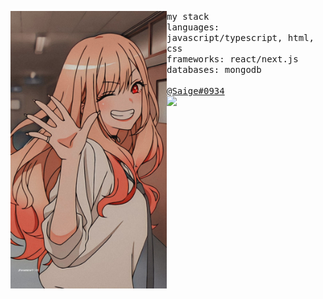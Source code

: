 <p float="left">
  <img src="side.jpg" width="250" align="left">
  <p float="left">
    <samp>
      my stack
      <br>
      languages: javascript/typescript, html, css
      <br>
      frameworks: react/next.js
      <br>
      databases: mongodb
      <br>
      <br>
      <a href="https://discord.com/users/974025524546531380">@Saige#0934</a>
      <br>
    </samp>
 <img width="100px" src="https://hits-app.vercel.app/hits?url=https%3A%2F%2Fgithub.com%2Fkttykat" />
  </p>
</p>
